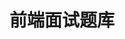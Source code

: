 ---
layout: home

title: 前端面试题库
# titleTemplate: false

hero:
  name: 前端知识库
  text: 知识体系&面试题库
  tagline: 前端知识体系&面试题库
  image:
    src: /favicon.svg
    alt: Kitty
  actions:
    - theme: brand
      text: 开始
      link: /base/css/elementary
    - theme: alt
      text: 在 Github 上查看
      link: https://github.com/iam-see/Front-end-interview

features:
  - icon: 💡
    title: 前端基础三件套
    details: HTML/CSS/JavaScript
  - icon: 📦
    title: 开发环境配置
    details: 集合了开发常用的环境和工具地址
  - icon: 📕
    title: 常用文档
    details: 整合了开发常用的框架文档
---